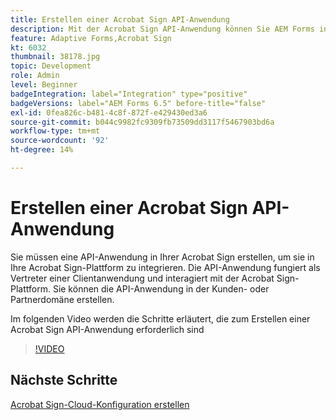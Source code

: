 ```yaml
---
title: Erstellen einer Acrobat Sign API-Anwendung
description: Mit der Acrobat Sign API-Anwendung können Sie AEM Forms in Acrobat Sign integrieren
feature: Adaptive Forms,Acrobat Sign
kt: 6032
thumbnail: 38178.jpg
topic: Development
role: Admin
level: Beginner
badgeIntegration: label="Integration" type="positive"
badgeVersions: label="AEM Forms 6.5" before-title="false"
exl-id: 0fea826c-b481-4c8f-872f-e429430ed3a6
source-git-commit: b044c9982fc9309fb73509dd3117f5467903bd6a
workflow-type: tm+mt
source-wordcount: '92'
ht-degree: 14%

---
```


# Erstellen einer Acrobat Sign API-Anwendung

Sie müssen eine API-Anwendung in Ihrer Acrobat Sign erstellen, um sie in Ihre Acrobat Sign-Plattform zu integrieren. Die API-Anwendung fungiert als Vertreter einer Clientanwendung und interagiert mit der Acrobat Sign-Plattform. Sie können die API-Anwendung in der Kunden- oder Partnerdomäne erstellen.

Im folgenden Video werden die Schritte erläutert, die zum Erstellen einer Acrobat Sign API-Anwendung erforderlich sind

>[!VIDEO](https://video.tv.adobe.com/v/38178?quality=12&learn=on)

## Nächste Schritte

[Acrobat Sign-Cloud-Konfiguration erstellen](./create-adobe-sign-cloud-configuration.md)